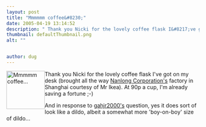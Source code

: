 ```yaml
---
layout: post
title: "Mmmmmm coffee&#8230;"
date: 2005-04-19 13:14:52
description: " Thank you Nicki for the lovely coffee flask I&#8217;ve got on my desk (brought all the way Nanlong Corporation&#8217;s factory in Shanghai courtesy of Mr Ikea). At 90p a cup, I&#8217;m already saving a fortune ;-) And in response&#8230;"
thumbnail: defaultThumbnail.png
alt: ""


author: dug
---
```


<p><img src="http://www.donkeyontheedge.com/i/Stainless_Steel_Travel_Mug.gif" alt="Mmmmm coffee..." height="100" width="100" class="left" style="float:left" />
Thank you Nicki for the lovely coffee flask I've got on my desk (brought all the way <a href="http://nanlong.en.alibaba.com/product/50044270/50204614/Vacuum_Flasks/Stainless_Steel_Travel_Mug.html">Nanlong Corporation's</a> factory in Shanghai courtesy of Mr Ikea). At 90p a cup, I'm already saving a fortune ;-)</p>

<p>And in response to <a href="http://www.flickr.com/photos/gahjr2000/5796110/">gahjr2000's</a> question, yes it does sort of look like a dildo, albeit a somewhat more 'boy-on-boy' size of dildo...</p>
